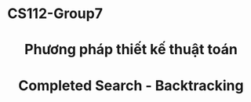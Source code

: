 # CS112-Group7

## 

<!-- Title -->
<h1 align="center"><b>Phương pháp thiết kế thuật toán</b></h1>
<h1 align="center"><b>Completed Search - Backtracking</b></h1>

<p align="center"><src ="![backtracking_algorithm_in_cpp](https://user-images.githubusercontent.com/88042242/229761331-a8169d0f-1537-4095-9eb4-16d64c32fcbb.png)">
</p>
